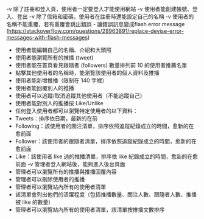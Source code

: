 -v 除了註冊和登入頁，使用者一定要登入才能使用網站
-v 使用者能創建帳號、登入、登出
-v 除了信箱和密碼，使用者在註冊時還能設定自己的名稱
-v 使用者的名稱不能重覆，若有重覆會跳出錯誤
    - 讓錯誤訊息變成flash error message (https://stackoverflow.com/questions/28963891/replace-devise-error-messages-with-flash-messages)
- 使用者能編輯自己的名稱、介紹和大頭照
- 使用者能瀏覽所有的推播 (tweet)
- 使用者能在首頁看見跟隨者 (followers) 數量排列前 10 的使用者推薦名單
- 點擊其他使用者的名稱時，能瀏覽該使用者的個人資料及推播
- 使用者能新增推播（限制在 140 字裡）
- 使用者能回覆別人的推播
- 使用者可以追蹤/取消追蹤其他使用者（不能追蹤自己）
- 使用者能對別人的推播按 Like/Unlike
- 任何登入使用者都可以瀏覽特定使用者的以下資料：
- Tweets：排序依日期，最新的在前
- Following：該使用者的關注清單，排序依照追蹤紀錄成立的時間，愈新的在愈前面
- Follower：該使用者的跟隨者清單，排序依照追蹤紀錄成立的時間，愈新的在愈前面
- Like：該使用者 like 過的推播清單，排序依 like 紀錄成立的時間，愈新的在愈前面
-v 管理者登入網站後，能夠進入後台頁面 
- 管理者可以瀏覽所有的推播與推播回覆內容
- 管理者可以刪除使用者的推播
- 管理者可以瀏覽站內所有的使用者清單
- 該清單會列出他們的活躍程度（包括推播數量、關注人數、跟隨者人數、推播被 like 的數量）
- 管理者可以瀏覽站內所有的使用者清單，該清單按推播文數排序


